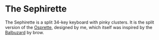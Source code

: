 The Sephirette
==============

The Sephirette is a split 34-key keyboard with pinky clusters. It is the split
version of the [Osprette][osprette], designed by me, which itself was inspired by
the [Balbuzard][balbuzard] by brow.


[osprette]: https://github.com/smores56/osprette
[balbuzard]: https://github.com/brow/balbuzard
